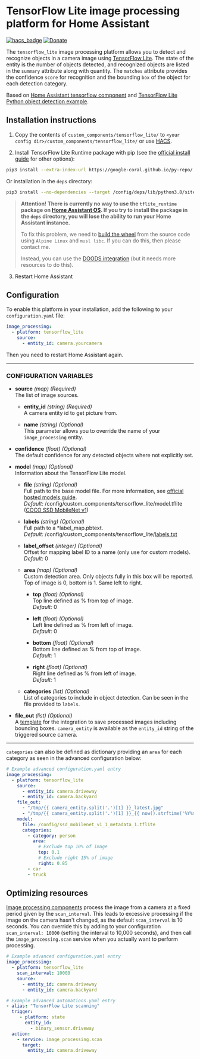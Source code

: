 # TensorFlow Lite image processing platform for Home Assistant

[![hacs_badge](https://img.shields.io/badge/HACS-Custom-orange.svg)](https://github.com/custom-components/hacs)
[![Donate](https://img.shields.io/badge/donate-Yandex-red.svg)](https://money.yandex.ru/to/4100110221014297)

The `tensorflow_lite` image processing platform allows you to detect and recognize objects in a camera image using [TensorFlow Lite](https://www.tensorflow.org/lite). The state of the entity is the number of objects detected, and recognized objects are listed in the `summary` attribute along with quantity. The `matches` attribute provides the confidence `score` for recognition and the bounding `box` of the object for each detection category.

Based on [Home Assistant tensorflow component](https://github.com/home-assistant/core/tree/dev/homeassistant/components/tensorflow) and [TensorFlow Lite Python object detection example](https://github.com/tensorflow/examples/tree/master/lite/examples/object_detection/raspberry_pi).

## Installation instructions

1. Copy the contents of `custom_components/tensorflow_lite/` to `<your config dir>/custom_components/tensorflow_lite/` or use [HACS](https://hacs.xyz/docs/faq/custom_repositories/).

2. Install TensorFlow Lite Runtime package with pip (see the [official install guide](https://www.tensorflow.org/lite/guide/python) for other options):

```bash
pip3 install --extra-index-url https://google-coral.github.io/py-repo/ tflite_runtime==2.5.0
```

Or installation in the `deps` directory:

```bash
pip3 install --no-dependencies --target /config/deps/lib/python3.8/site-packages --extra-index-url https://google-coral.github.io/py-repo/ tflite_runtime==2.5.0
```

>**Attention! There is currently no way to use the `tflite_runtime` package on [Home Assistant OS](https://github.com/home-assistant/operating-system). If you try to install the package in the `deps` directory, you will lose the ability to run your Home Assistant instance.**
>
>To fix this problem, we need to [build the wheel](https://www.tensorflow.org/lite/guide/build_cmake_pip) from the source code using `Alpine Linux` and `musl libc`. If you can do this, then please contact me.
>
>Instead, you can use the [DOODS integration](https://www.home-assistant.io/integrations/doods/) (but it needs more resources to do this).

3. Restart Home Assistant

## Configuration

To enable this platform in your installation, add the following to your `configuration.yaml` file:

```yaml
image_processing:
  - platform: tensorflow_lite
    source:
      - entity_id: camera.yourcamera
```

Then you need to restart Home Assistant again.

---

### CONFIGURATION VARIABLES

* **source** *(map) (Required)*  
  The list of image sources.

  * **entity_id** *(string) (Required)*  
    A camera entity id to get picture from.

  * **name** *(string) (Optional)*  
    This parameter allows you to override the name of your `image_processing` entity.

* **confidence** *(float) (Optional)*  
  The default confidence for any detected objects where not explicitly set.

* **model** *(map) (Optional)*  
  Information about the TensorFlow Lite model.

  * **file** *(string) (Optional)*  
    Full path to the base model file. For more information, see [official hosted models guide](https://www.tensorflow.org/lite/guide/hosted_models).  
    *Default:* /config/custom_components/tensorflow_lite/model.tflite ([COCO SSD MobileNet v1](https://tfhub.dev/tensorflow/lite-model/ssd_mobilenet_v1/1/metadata/1?lite-format=tflite))

  * **labels** *(string) (Optional)*  
    Full path to a *label_map.pbtext.  
    *Default:* /config/custom_components/tensorflow_lite/[labels.txt](https://dl.google.com/coral/canned_models/coco_labels.txt)

  * **label_offset** *(integer) (Optional)*  
    Offset for mapping label ID to a name (only use for custom models).  
    *Default:* 0

  * **area** *(map) (Optional)*  
    Custom detection area. Only objects fully in this box will be reported. Top of image is 0, bottom is 1. Same left to right.

    * **top** *(float) (Optional)*  
      Top line defined as % from top of image.  
      *Default:* 0

    * **left** *(float) (Optional)*  
      Left line defined as % from left of image.  
      *Default:* 0

     * **bottom** *(float) (Optional)*  
       Bottom line defined as % from top of image.  
       *Default:* 1

     * **right** *(float) (Optional)*  
       Right line defined as % from left of image.  
       *Default:* 1

  * **categories** *(list) (Optional)*  
    List of categories to include in object detection. Can be seen in the file provided to `labels`.

* **file_out** *(list) (Optional)*  
  A [template](https://www.home-assistant.io/docs/configuration/templating/#processing-incoming-data) for the integration to save processed images including bounding boxes. `camera_entity` is available as the `entity_id` string of the triggered source camera.

---

`categories` can also be defined as dictionary providing an `area` for each category as seen in the advanced configuration below:

```yaml
# Example advanced configuration.yaml entry
image_processing:
  - platform: tensorflow_lite
    source:
      - entity_id: camera.driveway
      - entity_id: camera.backyard
    file_out:
      - "/tmp/{{ camera_entity.split('.')[1] }}_latest.jpg"
      - "/tmp/{{ camera_entity.split('.')[1] }}_{{ now().strftime('%Y%m%d_%H%M%S') }}.jpg"
    model:
      file: /config/ssd_mobilenet_v1_1_metadata_1.tflite
      categories:
        - category: person
          area:
            # Exclude top 10% of image
            top: 0.1
            # Exclude right 15% of image
            right: 0.85
        - car
        - truck
```

## Optimizing resources

[Image processing components](https://www.home-assistant.io/integrations/image_processing/) process the image from a camera at a fixed period given by the `scan_interval`. This leads to excessive processing if the image on the camera hasn't changed, as the default `scan_interval` is 10 seconds. You can override this by adding to your configuration `scan_interval: 10000` (setting the interval to 10,000 seconds), and then call the `image_processing.scan` service when you actually want to perform processing.

```yaml
# Example advanced configuration.yaml entry
image_processing:
  - platform: tensorflow_lite
    scan_interval: 10000
    source:
      - entity_id: camera.driveway
      - entity_id: camera.backyard
```

```yaml
# Example advanced automations.yaml entry
- alias: "TensorFlow Lite scanning"
  trigger:
     - platform: state
       entity_id:
         - binary_sensor.driveway
  action:
    - service: image_processing.scan
      target:
        entity_id: camera.driveway
```